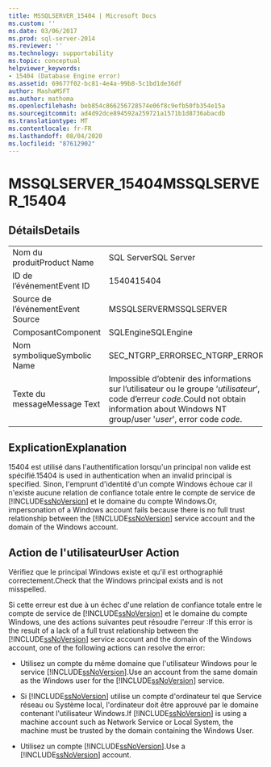 ```yaml
---
title: MSSQLSERVER_15404 | Microsoft Docs
ms.custom: ''
ms.date: 03/06/2017
ms.prod: sql-server-2014
ms.reviewer: ''
ms.technology: supportability
ms.topic: conceptual
helpviewer_keywords:
- 15404 (Database Engine error)
ms.assetid: 69677f02-bc81-4e4a-99b8-5c1bd1de36df
author: MashaMSFT
ms.author: mathoma
ms.openlocfilehash: beb854c866256728574e06f8c9efb50fb354e15a
ms.sourcegitcommit: ad4d92dce894592a259721a1571b1d8736abacdb
ms.translationtype: MT
ms.contentlocale: fr-FR
ms.lasthandoff: 08/04/2020
ms.locfileid: "87612902"
---
```

# <a name="mssqlserver_15404"></a><span data-ttu-id="c408e-102">MSSQLSERVER_15404</span><span class="sxs-lookup"><span data-stu-id="c408e-102">MSSQLSERVER_15404</span></span>
    
## <a name="details"></a><span data-ttu-id="c408e-103">Détails</span><span class="sxs-lookup"><span data-stu-id="c408e-103">Details</span></span>  
  
|||  
|-|-|  
|<span data-ttu-id="c408e-104">Nom du produit</span><span class="sxs-lookup"><span data-stu-id="c408e-104">Product Name</span></span>|<span data-ttu-id="c408e-105">SQL Server</span><span class="sxs-lookup"><span data-stu-id="c408e-105">SQL Server</span></span>|  
|<span data-ttu-id="c408e-106">ID de l’événement</span><span class="sxs-lookup"><span data-stu-id="c408e-106">Event ID</span></span>|<span data-ttu-id="c408e-107">15404</span><span class="sxs-lookup"><span data-stu-id="c408e-107">15404</span></span>|  
|<span data-ttu-id="c408e-108">Source de l’événement</span><span class="sxs-lookup"><span data-stu-id="c408e-108">Event Source</span></span>|<span data-ttu-id="c408e-109">MSSQLSERVER</span><span class="sxs-lookup"><span data-stu-id="c408e-109">MSSQLSERVER</span></span>|  
|<span data-ttu-id="c408e-110">Composant</span><span class="sxs-lookup"><span data-stu-id="c408e-110">Component</span></span>|<span data-ttu-id="c408e-111">SQLEngine</span><span class="sxs-lookup"><span data-stu-id="c408e-111">SQLEngine</span></span>|  
|<span data-ttu-id="c408e-112">Nom symbolique</span><span class="sxs-lookup"><span data-stu-id="c408e-112">Symbolic Name</span></span>|<span data-ttu-id="c408e-113">SEC_NTGRP_ERROR</span><span class="sxs-lookup"><span data-stu-id="c408e-113">SEC_NTGRP_ERROR</span></span>|  
|<span data-ttu-id="c408e-114">Texte du message</span><span class="sxs-lookup"><span data-stu-id="c408e-114">Message Text</span></span>|<span data-ttu-id="c408e-115">Impossible d’obtenir des informations sur l’utilisateur ou le groupe ’*utilisateur*’, code d’erreur *code*.</span><span class="sxs-lookup"><span data-stu-id="c408e-115">Could not obtain information about Windows NT group/user '*user*', error code *code*.</span></span>|  
  
## <a name="explanation"></a><span data-ttu-id="c408e-116">Explication</span><span class="sxs-lookup"><span data-stu-id="c408e-116">Explanation</span></span>  
 <span data-ttu-id="c408e-117">15404 est utilisé dans l'authentification lorsqu'un principal non valide est spécifié.</span><span class="sxs-lookup"><span data-stu-id="c408e-117">15404 is used in authentication when an invalid principal is specified.</span></span> <span data-ttu-id="c408e-118">Sinon, l'emprunt d'identité d'un compte Windows échoue car il n'existe aucune relation de confiance totale entre le compte de service de [!INCLUDE[ssNoVersion](../../includes/ssnoversion-md.md)] et le domaine du compte Windows.</span><span class="sxs-lookup"><span data-stu-id="c408e-118">Or, impersonation of a Windows account fails because there is no full trust relationship between the [!INCLUDE[ssNoVersion](../../includes/ssnoversion-md.md)] service account and the domain of the Windows account.</span></span>  
  
## <a name="user-action"></a><span data-ttu-id="c408e-119">Action de l'utilisateur</span><span class="sxs-lookup"><span data-stu-id="c408e-119">User Action</span></span>  
 <span data-ttu-id="c408e-120">Vérifiez que le principal Windows existe et qu'il est orthographié correctement.</span><span class="sxs-lookup"><span data-stu-id="c408e-120">Check that the Windows principal exists and is not misspelled.</span></span>  
  
 <span data-ttu-id="c408e-121">Si cette erreur est due à un échec d'une relation de confiance totale entre le compte de service de [!INCLUDE[ssNoVersion](../../includes/ssnoversion-md.md)] et le domaine du compte Windows, une des actions suivantes peut résoudre l'erreur :</span><span class="sxs-lookup"><span data-stu-id="c408e-121">If this error is the result of a lack of a full trust relationship between the [!INCLUDE[ssNoVersion](../../includes/ssnoversion-md.md)] service account and the domain of the Windows account, one of the following actions can resolve the error:</span></span>  
  
-   <span data-ttu-id="c408e-122">Utilisez un compte du même domaine que l'utilisateur Windows pour le service [!INCLUDE[ssNoVersion](../../includes/ssnoversion-md.md)].</span><span class="sxs-lookup"><span data-stu-id="c408e-122">Use an account from the same domain as the Windows user for the [!INCLUDE[ssNoVersion](../../includes/ssnoversion-md.md)] service.</span></span>  
  
-   <span data-ttu-id="c408e-123">Si [!INCLUDE[ssNoVersion](../../includes/ssnoversion-md.md)] utilise un compte d'ordinateur tel que Service réseau ou Système local, l'ordinateur doit être approuvé par le domaine contenant l'utilisateur Windows.</span><span class="sxs-lookup"><span data-stu-id="c408e-123">If [!INCLUDE[ssNoVersion](../../includes/ssnoversion-md.md)] is using a machine account such as Network Service or Local System, the machine must be trusted by the domain containing the Windows User.</span></span>  
  
-   <span data-ttu-id="c408e-124">Utilisez un compte [!INCLUDE[ssNoVersion](../../includes/ssnoversion-md.md)].</span><span class="sxs-lookup"><span data-stu-id="c408e-124">Use a [!INCLUDE[ssNoVersion](../../includes/ssnoversion-md.md)] account.</span></span>  
  
  
